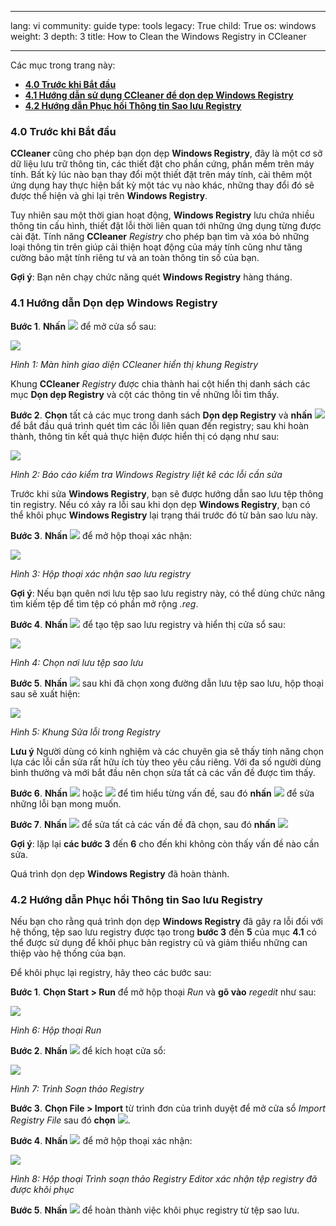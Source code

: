 

---

lang: vi
community: guide
type: tools
legacy: True
child: True
os: windows
weight: 3
depth: 3
title: How to Clean the Windows Registry in CCleaner

---

Các mục trong trang này:  

- [**4.0 Trước khi Bắt đầu**](#4.0)
- [**4.1 Hướng dẫn sử dụng CCleaner để dọn dẹp Windows Registry**](#4.1)
- [**4.2 Hướng dẫn Phục hồi Thông tin Sao lưu Registry**](#4.2)


<a name="4.0"></a>
### 4.0 Trước khi Bắt đầu ###

**CCleaner** cũng cho phép bạn dọn dẹp **Windows  Registry**, đây là một cơ sở dữ liệu lưu trữ thông tin, các thiết đặt cho phần cứng, phần mềm trên máy tính. Bất kỳ lúc nào bạn thay đổi một thiết đặt trên máy tính, cài thêm một ứng dụng hay thực hiện bất kỳ một tác vụ nào khác, những thay đổi đó sẽ được thể hiện và ghi lại trên **Windows Registry**.

Tuy nhiên sau một thời gian hoạt động, **Windows Registry** lưu chứa nhiều thông tin cấu hình, thiết đặt lỗi thời liên quan tới những ứng dụng từng được cài đặt. Tính năng **CCleaner** *Registry*  cho phép bạn tìm và xóa bỏ những loại thông tin trên giúp cải thiện hoạt động của máy tính cũng như tăng cường bảo mật tính riêng tư và an toàn thông tin số của bạn.

**Gợi ý**: Bạn nên chạy chức năng quét **Windows Registry** hàng tháng.

<a name="4.1"></a>
### 4.1 Hướng dẫn Dọn dẹp Windows Registry ###

**Bước 1**. **Nhấn** ![](/sbox/screen/ccleaner-vi-1/30.png) để mở cửa sổ sau:

![](/sbox/screen/ccleaner-vi-1/31.png)

*Hình 1: Màn hình giao diện CCleaner hiển thị khung Registry*

Khung **CCleaner** *Registry* được chia thành hai cột hiển thị danh sách các mục **Dọn dẹp Registry** và cột các thông tin về những lỗi tìm thấy.

**Bước 2**. **Chọn** tất cả các mục trong danh sách **Dọn dẹp Registry** và **nhấn** ![](/sbox/screen/ccleaner-vi-1/32.png) để bắt đầu quá trình quét tìm các lỗi liên quan đến registry; sau khi hoàn thành, thông tin kết quả thực hiện được hiển thị có dạng như sau:

![](/sbox/screen/ccleaner-vi-1/33.png)

*Hình 2: Báo cáo kiểm tra Windows Registry liệt kê các lỗi cần sửa* 

Trước khi sửa **Windows Registry**, bạn sẽ được hướng dẫn sao lưu tệp thông tin registry. Nếu có xảy ra lỗi sau khi dọn dẹp **Windows Registry**, bạn có thể khôi phục **Windows Registry** lại trạng thái trước đó từ bản sao lưu này.

**Bước 3**. **Nhấn** ![](/sbox/screen/ccleaner-vi-1/34.png) để mở hộp thoại xác nhận:

![](/sbox/screen/ccleaner-vi-1/35.png)

*Hình 3: Hộp thoại xác nhận sao lưu registry*

**Gợi ý**: Nếu bạn quên nơi lưu tệp sao lưu registry này, có thể dùng chức năng tìm kiếm tệp để tìm  tệp có phần mở rộng *.reg*. 

**Bước 4**. **Nhấn** ![](/sbox/screen/ccleaner-vi-1/36.png) để tạo tệp sao lưu registry và hiển thị cửa sổ sau:

![](/sbox/screen/ccleaner-vi-1/37.png)

*Hình 4: Chọn nơi lưu tệp sao lưu*

**Bước 5**. **Nhấn** ![](/sbox/screen/ccleaner-vi-1/38.png) sau khi đã chọn xong đường dẫn lưu tệp sao lưu, hộp thoại sau sẽ xuất hiện:

![](/sbox/screen/ccleaner-vi-1/39.png)

*Hình 5: Khung Sửa lỗi trong Registry*

**Lưu ý** Người dùng có kinh nghiệm và các chuyên gia sẽ thấy tính năng chọn lựa các lỗi cần sửa rất hữu ích tùy theo yêu cầu riêng. Với đa số người dùng bình thường và mới bắt đầu nên chọn sửa tất cả các vấn đề được tìm thấy.

**Bước 6**. **Nhấn** ![](/sbox/screen/ccleaner-vi-1/40.png) hoặc ![](/sbox/screen/ccleaner-vi-1/41.png) để tìm hiểu từng vấn đề, sau đó **nhấn** ![](/sbox/screen/ccleaner-vi-1/42.png) để sửa những lỗi bạn mong muốn.

**Bước 7**. **Nhấn** ![](/sbox/screen/ccleaner-vi-1/43.png) để sửa tất cả các vấn đề đã chọn, sau đó **nhấn** ![](/sbox/screen/ccleaner-vi-1/44.png)

**Gợi ý**: lặp lại **các bước 3** đến **6** cho đến khi không còn thấy vấn đề nào cần sửa.

Quá trình dọn dẹp **Windows Registry** đã hoàn thành.

<a name="4.2"></a>
### 4.2 Hướng dẫn Phục hồi Thông tin Sao lưu Registry ###

Nếu bạn cho rằng quá trình dọn dẹp **Windows Registry** đã gây ra lỗi đối với hệ thống, tệp sao lưu registry được tạo trong **bước 3** đến **5** của mục **4.1** có thể được sử dụng để khôi phục bản registry cũ và giảm thiểu những can thiệp vào hệ thống của bạn.

Để khôi phục lại registry, hãy theo các bước sau:

**Bước 1**. **Chọn Start > Run** để mở hộp thoại *Run* và **gõ vào** *regedit* như sau:

![](/sbox/screen/ccleaner-vi-1/45.png)

*Hình 6: Hộp thoại Run*

**Bước 2**. **Nhấn** ![](/sbox/screen/ccleaner-vi-1/22.png) để kích hoạt cửa sổ:

![](/sbox/screen/ccleaner-vi-1/46.png)

*Hình 7: Trình Soạn thảo Registry*

**Bước 3**. **Chọn File > Import** từ trình đơn của trình duyệt để mở cửa sổ *Import Registry File* sau đó **chọn** ![](/sbox/screen/ccleaner-vi-1/47.png).

**Bước 4**. **Nhấn** ![](/sbox/screen/ccleaner-vi-1/48.png) để mở hộp thoại xác nhận:

![](/sbox/screen/ccleaner-vi-1/49.png)

*Hình 8: Hộp thoại Trình soạn thảo Registry Editor xác nhận tệp registry đã được khôi phục*

**Bước 5**. **Nhấn** ![](/sbox/screen/ccleaner-vi-1/22.png) để hoàn thành việc khôi phục registry từ tệp sao lưu.

